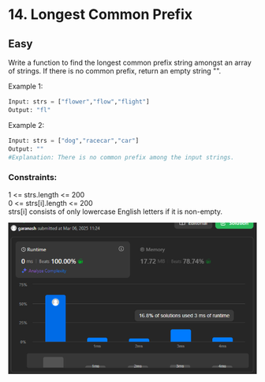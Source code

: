 # 14. Longest Common Prefix
## Easy

Write a function to find the longest common prefix string amongst an array of strings.
If there is no common prefix, return an empty string "".

Example 1:
```python
Input: strs = ["flower","flow","flight"]
Output: "fl"
```

Example 2:
```python
Input: strs = ["dog","racecar","car"]
Output: ""
#Explanation: There is no common prefix among the input strings.
```

 

### Constraints:

1 <= strs.length <= 200  
0 <= strs[i].length <= 200  
strs[i] consists of only lowercase English letters if it is non-empty.

![Решение](../result_img/img14.png)